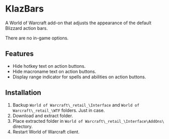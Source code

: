 # KlazBars

A World of Warcraft add-on that adjusts the appearance of the default Blizzard action bars.

There are no in-game options.

## Features

- Hide hotkey text on action buttons.
- Hide macroname text on action buttons.
- Display range indicator for spells and abilities on action buttons.

## Installation

1. Backup `World of Warcraft\_retail_\Interface` and `World of Warcraft\_retail_\WTF` folders. Just in case.
2. Download and extract folder.
3. Place extracted folder in `World of Warcraft\_retail_\Interface\AddOns\` directory.
4. Restart World of Warcraft client.

